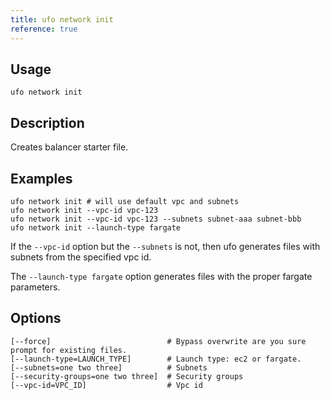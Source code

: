 ```yaml
---
title: ufo network init
reference: true
---
```


## Usage

    ufo network init

## Description

Creates balancer starter file.

## Examples

    ufo network init # will use default vpc and subnets
    ufo network init --vpc-id vpc-123
    ufo network init --vpc-id vpc-123 --subnets subnet-aaa subnet-bbb
    ufo network init --launch-type fargate

If the `--vpc-id` option but the `--subnets` is not, then ufo generates files with subnets from the specified vpc id.

The `--launch-type fargate` option generates files with the proper fargate parameters.


## Options

```
[--force]                          # Bypass overwrite are you sure prompt for existing files.
[--launch-type=LAUNCH_TYPE]        # Launch type: ec2 or fargate.
[--subnets=one two three]          # Subnets
[--security-groups=one two three]  # Security groups
[--vpc-id=VPC_ID]                  # Vpc id
```

